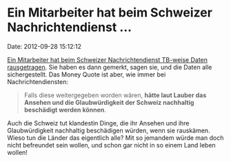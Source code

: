 Ein Mitarbeiter hat beim Schweizer Nachrichtendienst \...
=========================================================

Date: 2012-09-28 15:12:12

[Ein Mitarbeiter hat beim Schweizer Nachrichtendienst TB-weise Daten
rausgetragen](http://www.heise.de/-1719588). Sie haben es dann gemerkt,
sagen sie, und die Daten alle sichergestellt. Das Money Quote ist aber,
wie immer bei Nachrichtendiensten:

> Falls diese weitergegeben worden wären, **hätte laut Lauber das
> Ansehen und die Glaubwürdigkeit der Schweiz nachhaltig beschädigt
> werden können**.

Auch die Schweiz tut klandestin Dinge, die ihr Ansehen und ihre
Glaubwürdigkeit nachhaltig beschädigen würden, wenn sie rauskämen. Wieso
tun die Länder das eigentlich alle? Mit so jemandem würde man doch nicht
befreundet sein wollen, und schon gar nicht in so einem Land leben
wollen!
